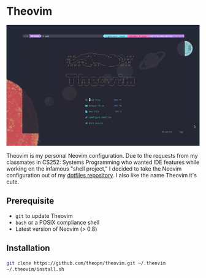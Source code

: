 # Theovim

![theovim-demo.gif](./static/theovim-demo.gif)

Theovim is my personal Neovim configuration. Due to the requests from my classmates in CS252: Systems Programming who wanted IDE features while working on the infamous "shell project," I decided to take the Neovim configuration out of my [dotfiles repository](https://github.com/theopn/dotfiles). I also like the name Theovim it's cute.

## Prerequisite

- `git` to update Theovim
- `bash` or a POSIX compliance shell
- Latest version of Neovim (> 0.8)

## Installation

```bash
git clone https://github.com/theopn/theovim.git ~/.theovim
~/.theovim/install.sh
```

